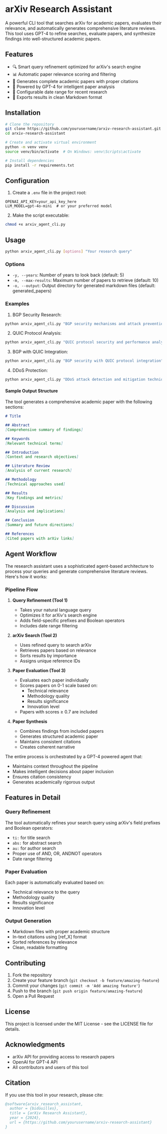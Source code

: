 # arXiv Research Assistant

A powerful CLI tool that searches arXiv for academic papers, evaluates their relevance, and automatically generates comprehensive literature reviews. This tool uses GPT-4 to refine searches, evaluate papers, and synthesize findings into well-structured academic papers.

## Features

- 🔍 Smart query refinement optimized for arXiv's search engine
- 📊 Automatic paper relevance scoring and filtering
- 📝 Generates complete academic papers with proper citations
- 🤖 Powered by GPT-4 for intelligent paper analysis
- 📅 Configurable date range for recent research
- 💾 Exports results in clean Markdown format

## Installation

```bash
# Clone the repository
git clone https://github.com/yourusername/arxiv-research-assistant.git
cd arxiv-research-assistant

# Create and activate virtual environment
python -m venv venv
source venv/bin/activate  # On Windows: venv\Scripts\activate

# Install dependencies
pip install -r requirements.txt
```

## Configuration

1. Create a `.env` file in the project root:
```env
OPENAI_API_KEY=your_api_key_here
LLM_MODEL=gpt-4o-mini  # or your preferred model
```

2. Make the script executable:
```bash
chmod +x arxiv_agent_cli.py
```

## Usage

```bash
python arxiv_agent_cli.py [options] "Your research query"
```

### Options

- `-y, --years`: Number of years to look back (default: 5)
- `-m, --max-results`: Maximum number of papers to retrieve (default: 10)
- `-o, --output`: Output directory for generated markdown files (default: generated_papers)

### Examples

1. BGP Security Research:
```bash
python arxiv_agent_cli.py "BGP security mechanisms and attack prevention"
```

2. QUIC Protocol Analysis:
```bash
python arxiv_agent_cli.py "QUIC protocol security and performance analysis"
```

3. BGP with QUIC Integration:
```bash
python arxiv_agent_cli.py "BGP security with QUIC protocol integration"
```

4. DDoS Protection:
```bash
python arxiv_agent_cli.py "DDoS attack detection and mitigation techniques"
```

#### Sample Output Structure

The tool generates a comprehensive academic paper with the following sections:

```markdown
# Title

## Abstract
[Comprehensive summary of findings]

## Keywords
[Relevant technical terms]

## Introduction
[Context and research objectives]

## Literature Review
[Analysis of current research]

## Methodology
[Technical approaches used]

## Results
[Key findings and metrics]

## Discussion
[Analysis and implications]

## Conclusion
[Summary and future directions]

## References
[Cited papers with arXiv links]
```

## Agent Workflow

The research assistant uses a sophisticated agent-based architecture to process your queries and generate comprehensive literature reviews. Here's how it works:

### Pipeline Flow

1. **Query Refinement (Tool 1)**
   - Takes your natural language query
   - Optimizes it for arXiv's search engine
   - Adds field-specific prefixes and Boolean operators
   - Includes date range filtering

2. **arXiv Search (Tool 2)**
   - Uses refined query to search arXiv
   - Retrieves papers based on relevance
   - Sorts results by importance
   - Assigns unique reference IDs

3. **Paper Evaluation (Tool 3)**
   - Evaluates each paper individually
   - Scores papers on 0-1 scale based on:
     * Technical relevance
     * Methodology quality
     * Results significance
     * Innovation level
   - Papers with scores ≥ 0.7 are included

4. **Paper Synthesis**
   - Combines findings from included papers
   - Generates structured academic paper
   - Maintains consistent citations
   - Creates coherent narrative

The entire process is orchestrated by a GPT-4 powered agent that:
- Maintains context throughout the pipeline
- Makes intelligent decisions about paper inclusion
- Ensures citation consistency
- Generates academically rigorous output

## Features in Detail

### Query Refinement
The tool automatically refines your search query using arXiv's field prefixes and Boolean operators:
- `ti:` for title search
- `abs:` for abstract search
- `au:` for author search
- Proper use of AND, OR, ANDNOT operators
- Date range filtering

### Paper Evaluation
Each paper is automatically evaluated based on:
- Technical relevance to the query
- Methodology quality
- Results significance
- Innovation level

### Output Generation
- Markdown files with proper academic structure
- In-text citations using [ref_X] format
- Sorted references by relevance
- Clean, readable formatting

## Contributing

1. Fork the repository
2. Create your feature branch (`git checkout -b feature/amazing-feature`)
3. Commit your changes (`git commit -m 'Add amazing feature'`)
4. Push to the branch (`git push origin feature/amazing-feature`)
5. Open a Pull Request

## License

This project is licensed under the MIT License - see the LICENSE file for details.

## Acknowledgments

- arXiv API for providing access to research papers
- OpenAI for GPT-4 API
- All contributors and users of this tool

## Citation

If you use this tool in your research, please cite:

```bibtex
@software{arxiv_research_assistant,
  author = {bidouilles},
  title = {arXiv Research Assistant},
  year = {2024},
  url = {https://github.com/yourusername/arxiv-research-assistant}
}
```